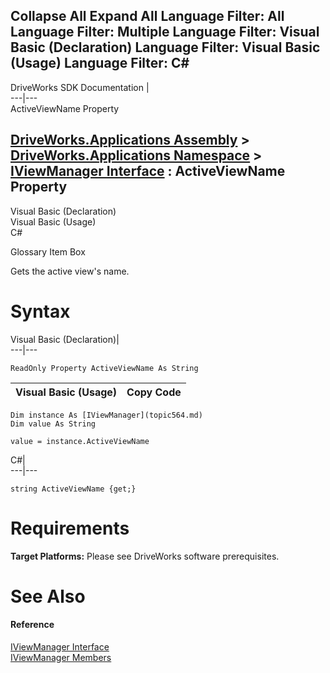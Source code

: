 Collapse All Expand All Language Filter: All  Language Filter: Multiple  Language Filter: Visual Basic (Declaration) Language Filter: Visual Basic (Usage) Language Filter: C#  
---  
DriveWorks SDK Documentation  |   
---|---  
ActiveViewName Property   
  
[DriveWorks.Applications Assembly](topic13.md) > [DriveWorks.Applications Namespace](topic16.md) > [IViewManager Interface](topic564.md) : ActiveViewName Property  
---  
  
Visual Basic (Declaration)    
Visual Basic (Usage)    
C# 

Glossary Item Box

Gets the active view's name. 

# Syntax

Visual Basic (Declaration)|   
---|---  
      
    
    ReadOnly Property ActiveViewName As String  
  
Visual Basic (Usage)| Copy Code  
---|---  
      
    
    Dim instance As [IViewManager](topic564.md)
    Dim value As String
     
    value = instance.ActiveViewName  
  
C#|   
---|---  
      
    
    string ActiveViewName {get;}  
  
# Requirements

**Target Platforms:** Please see DriveWorks software prerequisites.

# See Also

#### Reference

[IViewManager Interface](topic564.md)   
[IViewManager Members](topic565.md)


